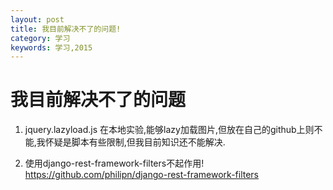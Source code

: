 ```yaml
---
layout: post
title: 我目前解决不了的问题!
category: 学习
keywords: 学习,2015
---
```


# 我目前解决不了的问题

1. jquery.lazyload.js
在本地实验,能够lazy加载图片,但放在自己的github上则不能,我怀疑是脚本有些限制,但我目前知识还不能解决.

2. 使用django-rest-framework-filters不起作用!
https://github.com/philipn/django-rest-framework-filters
